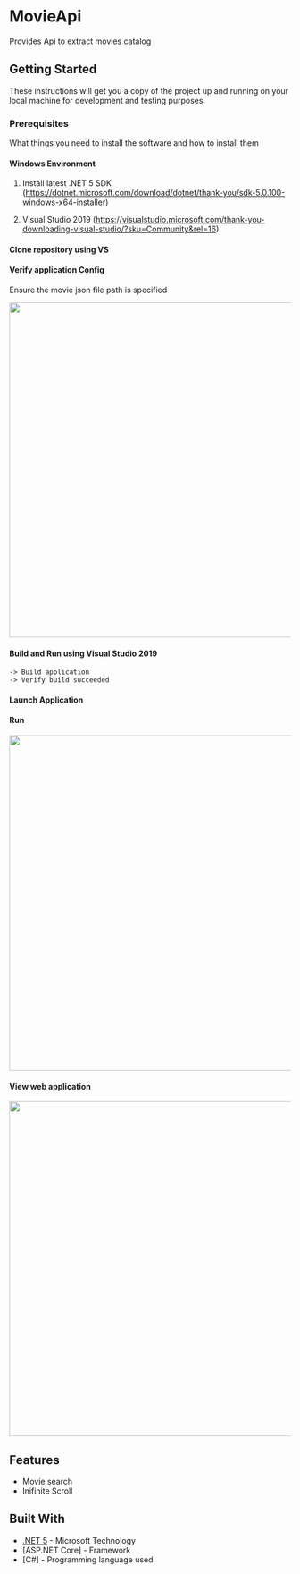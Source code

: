 # MovieApi

Provides Api to extract movies catalog

## Getting Started

These instructions will get you a copy of the project up and running on your local machine for development and testing purposes.

### Prerequisites

What things you need to install the software and how to install them

#### Windows Environment

1. Install latest .NET 5 SDK
(https://dotnet.microsoft.com/download/dotnet/thank-you/sdk-5.0.100-windows-x64-installer)

2. Visual Studio 2019
(https://visualstudio.microsoft.com/thank-you-downloading-visual-studio/?sku=Community&rel=16)

#### Clone repository using VS

#### Verify application Config

Ensure the movie json file path is specified

<img src="https://user-images.githubusercontent.com/5947398/107893848-6bc0a000-6f68-11eb-922d-0fc19c836995.png" width="600" />


#### Build and Run using Visual Studio 2019

```
-> Build application
-> Verify build succeeded

```

#### Launch Application

#### Run

<img src="https://user-images.githubusercontent.com/5947398/107878586-b3b2d900-6f0e-11eb-99d1-bb5bae0823aa.png" width="600" />


#### View web application

<img src="https://user-images.githubusercontent.com/5947398/107878836-1bb5ef00-6f10-11eb-850e-539f29f28098.png" width="600" />


## Features

* Movie search
* Inifinite Scroll

## Built With

* [.NET 5](https://dotnet.microsoft.com/download) - Microsoft Technology
* [ASP.NET Core] - Framework
* [C#] - Programming language used
